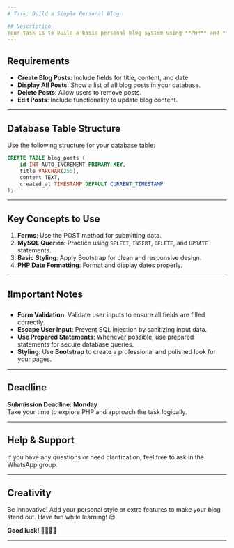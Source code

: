 ```yaml
---
# Task: Build a Simple Personal Blog

## Description
Your task is to build a basic personal blog system using **PHP** and **MySQL**. This project will help you practice the fundamentals of web development, including working with forms, database queries, and Bootstrap for styling. Be creative and add your own unique touch to the blog!
---
```


## Requirements

-   **Create Blog Posts**: Include fields for title, content, and date.
-   **Display All Posts**: Show a list of all blog posts in your database.
-   **Delete Posts**: Allow users to remove posts.
-   **Edit Posts**: Include functionality to update blog content.

---

## Database Table Structure

Use the following structure for your database table:

```sql
CREATE TABLE blog_posts (
    id INT AUTO_INCREMENT PRIMARY KEY,
    title VARCHAR(255),
    content TEXT,
    created_at TIMESTAMP DEFAULT CURRENT_TIMESTAMP
);
```

---

## Key Concepts to Use

1. **Forms**: Use the POST method for submitting data.
2. **MySQL Queries**: Practice using `SELECT`, `INSERT`, `DELETE`, and `UPDATE` statements.
3. **Basic Styling**: Apply Bootstrap for clean and responsive design.
4. **PHP Date Formatting**: Format and display dates properly.

---

## ❗Important Notes

-   **Form Validation**: Validate user inputs to ensure all fields are filled correctly.
-   **Escape User Input**: Prevent SQL injection by sanitizing input data.
-   **Use Prepared Statements**: Whenever possible, use prepared statements for secure database queries.
-   **Styling**: Use **Bootstrap** to create a professional and polished look for your pages.

---

## Deadline

**Submission Deadline**: **Monday**  
Take your time to explore PHP and approach the task logically.

---

## Help & Support

If you have any questions or need clarification, feel free to ask in the WhatsApp group.

---

## Creativity

Be innovative! Add your personal style or extra features to make your blog stand out. Have fun while learning! 😊

**Good luck! 👨‍💻👩‍💻**

---
